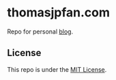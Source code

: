 # thomasjpfan.com

Repo for personal [blog](https://thomasjpfan.com).

## License

This repo is under the [MIT License](LICENSE).

